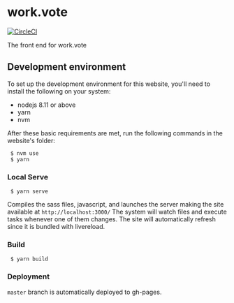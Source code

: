# work.vote

[![CircleCI](https://circleci.com/gh/developmentseed/work.vote.svg?style=svg)](https://circleci.com/gh/developmentseed/work.vote)

The front end for work.vote

## Development environment
To set up the development environment for this website, you'll need to install the following on your system:

- nodejs 8.11 or above
- yarn
- nvm 

After these basic requirements are met, run the following commands in the website's folder:

     $ nvm use
     $ yarn

### Local Serve 

     $ yarn serve

Compiles the sass files, javascript, and launches the server making the site available at `http://localhost:3000/`
The system will watch files and execute tasks whenever one of them changes.
The site will automatically refresh since it is bundled with livereload.

### Build 

     $ yarn build 

### Deployment

`master` branch is automatically deployed to gh-pages.